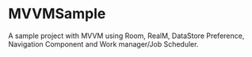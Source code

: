 # MVVMSample
A sample project with MVVM using Room, RealM, DataStore Preference, Navigation Component and Work manager/Job Scheduler.
